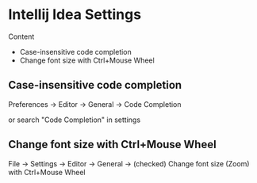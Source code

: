 # Intellij Idea Settings

Content

- Case-insensitive code completion
- Change font size with Ctrl+Mouse Wheel

## Case-insensitive code completion

Preferences -> Editor -> General -> Code Completion

or search "Code Completion" in settings

## Change font size with Ctrl+Mouse Wheel

File → Settings → Editor → General → (checked) Change font size (Zoom) with Ctrl+Mouse Wheel